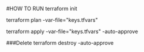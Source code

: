 #HOW TO RUN
terraform init

terraform plan -var-file="keys.tfvars"

terraform apply -var-file="keys.tfvars" -auto-approve

###Delete
terraform destroy -auto-approve